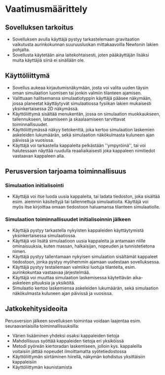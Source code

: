 # Vaatimusmäärittely #

## Sovelluksen tarkoitus ##

* Sovelluksen avulla käyttäjä pystyy tarkastelemaan gravitaation vaikutusta aurinkokunnan suuruusluokan mittakaavoilla Newtonin lakien pohjalta.
* Sovellusta käytetään aina laitekohtaisesti, joten pääkäyttäjän lisäksi muita käyttäjiä siinä ei sinällään ole.

## Käyttöliittymä ##

* Sovellus aukeaa kirjautumisnäkymään, josta voi valita uuden täysin oman simulaation luomisen tai jonkin valmiin tilanteen ajamisen.
* Valittuaan halitsemansa simulaatiotyppin käyttäjä pääsee näkymään, jossa planeetat käyttäytyvät simulaatiossa fysiikan lakien mukaisesti yksinkertaisessa 2D näkymässä.
* Käyttöliittymä sisältää menukentän, jossa on simulaation muokkaukseen, tallennukseen, lataamiseen ja skaalaamiseen tarvittavat toiminnallisuudet.
* Käyttöliittymässä näkyy tietokenttä, joka kertoo simulaation laskemien askeleiden lukumäärän, sekä simulaation näkökulmasta kuluneen ajan päivissä ja vuosissa.
* Käyttäjä voi tarkastella kappaleita pelkästään ''ympyröinä'', tai voi halutessaan näyttää ruudulla reaaliaikaisesti joka kappaleen nimitiedot vastaavan kappaleen alla.

## Perusversion tarjoama toiminnallisuus ##

### Simulaation initialisointi ###

* Käyttäjä voi itse luoda uusia kappaleita, tai ladata tiedoston, joka sisältää esim. aiemmin käsiteltyjä tai tallennettuja simulaatioita. Käyttäjä voi myös itse kirjoittaa omaan tiedostoon haluamansa tilanteen simulaatiolle.

### Simulaation toiminnallisuudet initialisoinnin jälkeen ###

* Käyttäjä pystyy tarkastella nykyisten kappaleiden käyttäytymistä yksinkertaisessa simulaatiossa.
* Käyttäjä voi lisätä simulaatioon uusia kappaleita ja antamaan niille ominaisuuksia, kuten massan, halkaisijan, nopeuden ja tunnistetietona nimen.
* Käyttäjä pystyy tallentamaan nykyisen simulaation sisältämät kappaleet tiedostoon, jonka pystyy myöhemmin ajamaan uudestaan sovelluksessa.
* Käyttäjä pystyy testailemaan valmiiksi luotuja tilanteita, esim. aurinkokuntaa vastaavaa järjestelmää. 
* Käyttäjä voi muuttaa simulaation laskemisessa käytettävän aika-askeleen pituuksia ja yksiköitä.
* Simulaatio kertoo laskemiensa askeleiden lukumäärän, sekä simulaation näkökulmasta kuluneen ajan päivissä ja vuosissa.

## Jatkokehitysideoita

Perusversion jälkeen sovelluksen toimintaa voidaan laajentaa esim. seuraavanlaisilla toiminnallisuuksilla:

* Värien lisääminen yhdeksi osaksi kappaleiden tietoja
* Mahdollisuus syöttää kappaleiden tietoja eri yksiköissä
* Metodi pyöreän kiertoradan laskemiseen, jolloin kys. kappaleilla voitaisiin jättää nopeudet ilmoittamatta syötetiedostossa
* Käyttöliittymän siirtäminen hiirellä, näkymän kohdistus yksittäisiin kappaleisiin
* Käyttöliittymän kaunistamista

